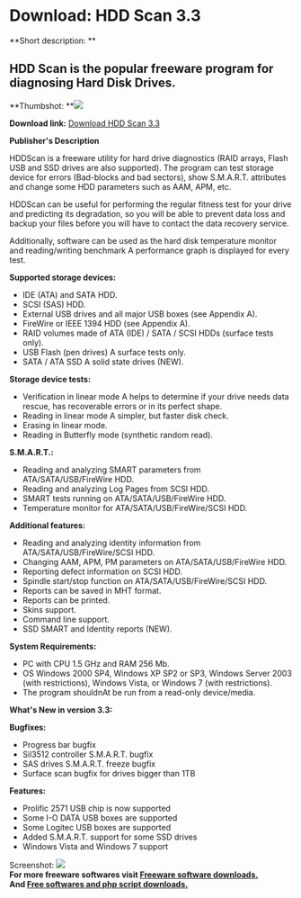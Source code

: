 # Download: HDD Scan 3.3

**Short description: **

## HDD Scan is the popular freeware program for diagnosing Hard Disk Drives.

  
**Thumbshot: **![](http://www.freewarefiles.com/screenshot/hddscan2_md.gif)   
  
**Download link:** [Download HDD Scan 3.3](http://freesoftwares.boysofts.com/HDD-Scan_program_19157.html)  
  

**Publisher's Description**  
  

HDDScan is a freeware utility for hard drive diagnostics (RAID arrays, Flash
USB and SSD drives are also supported). The program can test storage device
for errors (Bad-blocks and bad sectors), show S.M.A.R.T. attributes and change
some HDD parameters such as AAM, APM, etc.

HDDScan can be useful for performing the regular fitness test for your drive
and predicting its degradation, so you will be able to prevent data loss and
backup your files before you will have to contact the data recovery service.

Additionally, software can be used as the hard disk temperature monitor and
reading/writing benchmark A performance graph is displayed for every test.

**Supported storage devices:**

  * IDE (ATA) and SATA HDD. 
  * SCSI (SAS) HDD. 
  * External USB drives and all major USB boxes (see Appendix A). 
  * FireWire or IEEE 1394 HDD (see Appendix A). 
  * RAID volumes made of ATA (IDE) / SATA / SCSI HDDs (surface tests only). 
  * USB Flash (pen drives) A surface tests only. 
  * SATA / ATA SSD A solid state drives (NEW). 

**Storage device tests:**

  * Verification in linear mode A helps to determine if your drive needs data rescue, has recoverable errors or in its perfect shape. 
  * Reading in linear mode A simpler, but faster disk check. 
  * Erasing in linear mode. 
  * Reading in Butterfly mode (synthetic random read). 

**S.M.A.R.T.:**

  * Reading and analyzing SMART parameters from ATA/SATA/USB/FireWire HDD. 
  * Reading and analyzing Log Pages from SCSI HDD. 
  * SMART tests running on ATA/SATA/USB/FireWire HDD. 
  * Temperature monitor for ATA/SATA/USB/FireWire/SCSI HDD. 

**Additional features:**

  * Reading and analyzing identity information from ATA/SATA/USB/FireWire/SCSI HDD. 
  * Changing AAM, APM, PM parameters on ATA/SATA/USB/FireWire HDD. 
  * Reporting defect information on SCSI HDD. 
  * Spindle start/stop function on ATA/SATA/USB/FireWire/SCSI HDD. 
  * Reports can be saved in MHT format. 
  * Reports can be printed. 
  * Skins support. 
  * Command line support. 
  * SSD SMART and Identity reports (NEW). 

**System Requirements:**

  * PC with CPU 1.5 GHz and RAM 256 Mb. 
  * OS Windows 2000 SP4, Windows XP SP2 or SP3, Windows Server 2003 (with restrictions), Windows Vista, or Windows 7 (with restrictions). 
  * The program shouldnAt be run from a read-only device/media. 

**What's New in version 3.3:**

**Bugfixes:**

  * Progress bar bugfix 
  * Sil3512 controller S.M.A.R.T. bugfix 
  * SAS drives S.M.A.R.T. freeze bugfix 
  * Surface scan bugfix for drives bigger than 1TB 

**Features:**

  * Prolific 2571 USB chip is now supported 
  * Some I-O DATA USB boxes are supported 
  * Some Logitec USB boxes are supported 
  * Added S.M.A.R.T. support for some SSD drives 
  * Windows Vista and Windows 7 support 

  
  
Screenshot: ![](http://www.freewarefiles.com/screenshot/hddscan2.gif)  
**For more freeware softwares visit [Freeware software downloads.](http://freesoftwares.boysofts.com/)**   
**And [Free softwares and php script downloads.](http://www.boysofts.com/)**

